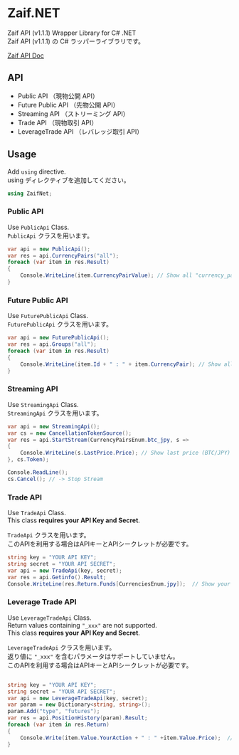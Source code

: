 # Zaif.NET
Zaif API (v1.1.1) Wrapper Library for C# .NET  
Zaif API (v1.1.1) の C# ラッパーライブラリです。  

[Zaif API Doc](http://techbureau-api-document.readthedocs.io/ja/latest/index.html)

## API
* Public API （現物公開 API）
* Future Public API （先物公開 API）
* Streaming API （ストリーミング API）
* Trade API （現物取引 API）
* LeverageTrade API （レバレッジ取引 API）
  
  
## Usage
  
Add ``` using ``` directive.    
using ディレクティブを追加してください。  

```csharp
using ZaifNet;
```

### Public API

Use ``` PublicApi ``` Class.  
 ``` PublicApi ``` クラスを用います。
 
```csharp
var api = new PublicApi();
var res = api.CurrencyPairs("all");
foreach (var item in res.Result)
{
    Console.WriteLine(item.CurrencyPairValue); // Show all "currency_pair"
}
```

### Future Public API

Use ``` FuturePublicApi ``` Class.    
 ``` FuturePublicApi ``` クラスを用います。

```csharp
var api = new FuturePublicApi();
var res = api.Groups("all");
foreach (var item in res.Result)
{
    Console.WriteLine(item.Id + " : " + item.CurrencyPair); // Show all "id" and "currency_pair"
}

```
### Streaming API

Use ``` StreamingApi ``` Class.    
 ``` StreamingApi ``` クラスを用います。

```csharp
var api = new StreamingApi();
var cs = new CancellationTokenSource();
var res = api.StartStream(CurrencyPairsEnum.btc_jpy, s =>
{
    Console.WriteLine(s.LastPrice.Price); // Show last price (BTC/JPY) in real time
}, cs.Token);

Console.ReadLine(); 
cs.Cancel(); // -> Stop Stream

```

### Trade API

Use ``` TradeApi ``` Class.  
This class **requires your API Key and Secret**.    

 ``` TradeApi ``` クラスを用います。   
このAPIを利用する場合はAPIキーとAPIシークレットが必要です。  

```csharp
string key = "YOUR API KEY";
string secret = "YOUR API SECRET";
var api = new TradeApi(key, secret);
var res = api.Getinfo().Result;
Console.WriteLine(res.Return.Funds[CurrenciesEnum.jpy]);  // Show your balance (JPY)
```

### Leverage Trade API

Use ``` LeverageTradeApi ``` Class.  
Return values containing ``` "_xxx" ``` are not supported.  
This class **requires your API Key and Secret**.  

 ``` LeverageTradeApi ``` クラスを用います。  
 返り値に ``` "_xxx" ``` を含むパラメータはサポートしていません。  
 このAPIを利用する場合はAPIキーとAPIシークレットが必要です。  
   

```csharp

string key = "YOUR API KEY";
string secret = "YOUR API SECRET";
var api = new LeverageTradeApi(key, secret);
var param = new Dictionary<string, string>();
param.Add("type", "futures");
var res = api.PositionHistory(param).Result;
foreach (var item in res.Return)
{
    Console.Write(item.Value.YourAction + " : " +item.Value.Price);  // Show your action and price
}
```


